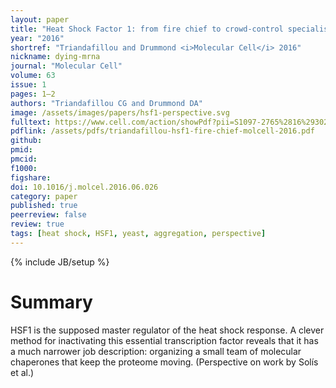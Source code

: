 ```yaml
---
layout: paper
title: "Heat Shock Factor 1: from fire chief to crowd-control specialist"
year: "2016"
shortref: "Triandafillou and Drummond <i>Molecular Cell</i> 2016"
nickname: dying-mrna
journal: "Molecular Cell"
volume: 63
issue: 1
pages: 1—2
authors: "Triandafillou CG and Drummond DA"
image: /assets/images/papers/hsf1-perspective.svg
fulltext: https://www.cell.com/action/showPdf?pii=S1097-2765%2816%2930284-2
pdflink: /assets/pdfs/triandafillou-hsf1-fire-chief-molcell-2016.pdf
github: 
pmid: 
pmcid: 
f1000: 
figshare: 
doi: 10.1016/j.molcel.2016.06.026
category: paper
published: true
peerreview: false
review: true
tags: [heat shock, HSF1, yeast, aggregation, perspective]
---
```

{% include JB/setup %}

# Summary 

HSF1 is the supposed master regulator of the heat shock response. A clever method for inactivating this essential transcription factor reveals that it has a much narrower job description: organizing a small team of molecular chaperones that keep the proteome moving. (Perspective on work by Solís et al.)
